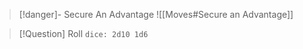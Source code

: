 > [!danger]- Secure An Advantage 
> ![[Moves#Secure an Advantage]]

> [!Question] Roll
> `dice: 2d10 1d6`
